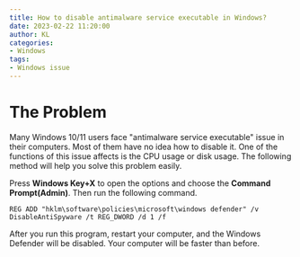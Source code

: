 ```yaml
---
title: How to disable antimalware service executable in Windows?
date: 2023-02-22 11:20:00
author: KL
categories:
- Windows
tags:
- Windows issue
---
```


# The Problem
Many Windows 10/11 users face "antimalware service executable" issue in their computers. Most of them have no idea how to disable it.
One of the functions of this issue  affects is the CPU usage or disk usage. The following method will help you solve this problem easily.

Press **Windows Key+X** to open the options and choose the **Command Prompt(Admin)**. Then run the following command.

```commandline
REG ADD "hklm\software\policies\microsoft\windows defender" /v DisableAntiSpyware /t REG_DWORD /d 1 /f
```

After you run this program, restart your computer, and the Windows Defender will be disabled. Your computer will be faster than before.

